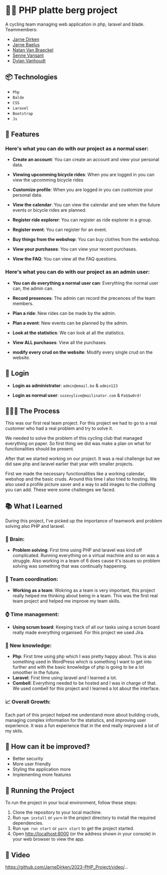 # 🥷🏽 PHP platte berg project

A cycling team managing web application in php, laravel and blade. Teammembers:

-   [Jarne Dirken](https://github.com/jarnedirken)
-   [Jarne Baelus](https://github.com/Jarne-Baelus)
-   [Natan Van Braeckel](https://github.com/NatanVBraeckel)
-   [Senne Vansant](https://github.com/VansantSenne)
-   [Dylan Vanhoudt](https://github.com/)

## 📦 Technologies

-   `Php`
-   `Balde`
-   `CSS`
-   `Laravel`
-   `Bootstrap`
-   `Js`

## 🦄 Features

### Here's what you can do with our project as a normal user:

-   **Create an account**: You can create an account and view your personal data.

-   **Viewing upcomming bicycle rides**: When you are logged in you can view the upcomming bicycle rides

-   **Customize profile**: When you are logged in you can customize your personal data.

-   **View the calendar**: You can view the calendar and see when the future events or bicycle rides are planned.

-   **Register ride explorer**: You can register as ride explorer in a group.

-   **Register event**: You can register for an event.

-   **Buy things from the webshop**: You can buy clothes from the webshop.

-   **View your purchases**: You can view your recent purchases.

-   **View the FAQ**: You can view all the FAQ questions.

### Here's what you can do with our project as an admin user:

-   **You can do everything a normal user can**: Everything the normal user can, the admin can.

-   **Record presences**: The admin can record the precences of the team members.

-   **Plan a ride**: New rides can be made by the admin.

-   **Plan a event**: New events can be planned by the admin.

-   **Look at the statistics**: We can look at all the statistics.

-   **View ALL purchases**: View all the purchases.

-   **modify every crud on the website**: Modify every single crud on the website.

## 🔐 Login

-   **Login as administrator**: `admin@email.be` & `admin123`

-   **Login as normal user**: `sozevylive@mailinator.com` & `Pa$$w0rd!`

## 👩🏽‍🍳 The Process

This was our first real team project. For this project we had to go to a real customer who had a real problem and try to solve it.

We needed to solve the problem of this cycling club that managed everything on paper. So first thing we did was make a plan on what for functionalities should be present.

After that we started working on our project. It was a real challenge but we did saw php and laravel earlier that year with smaller projects.

First we made the necessary functionalities like a working calendar, webshop and the basic cruds. Around this time I also tried to hosting. We also used a profile picture saver and a way to add images to the clothing you can add. These were some challenges we faced.

## 📚 What I Learned

During this project, I've picked up the importance of teamwork and problem solving also PHP and laravel.

### 🧠 Brain:

-   **Problem solving**: First time using PHP and laravel was kind off complicated. Running everything on a virtual machine and so on was a struggle. Also working in a team of 6 does cause it's issues so problem solving was something that was continually happening.

### 📏 Team coordination:

-   **Working as a team**: Wokring as a team is very important, this project really helped me thinking about being in a team. This was the first real team project and helped me improve my team skills.

### ⌚ Time management:

-   **Using scrum board**: Keeping track of all our tasks using a scrum board really made everything organised. For this project we used Jira.

### 📓 New knowledge:

-   **Php**: First time using php which I was pretty happy about. This is also something used in WordPress which is something I want to get into further and with the basic knowledge of php is going to be a lot smoother in the future.
-   **Laravel**: First time using laravel and I learned a lot.
-   **Combell**: Everything needed to be hosted and I was in charge of that. We used combell for this project and I learned a lot about the interface.

### 📈 Overall Growth:

Each part of this project helped me understand more about building cruds, managing complex information for the statistics, and improving user experience. It was a fun experience that in the end really improved a lot of my skils.

## 💭 How can it be improved?

-   Better security
-   More user friendly
-   Styling the application more
-   Implementing more features

## 🚦 Running the Project

To run the project in your local environment, follow these steps:

1. Clone the repository to your local machine.
2. Run `npm install` or `yarn` in the project directory to install the required dependencies.
3. Run `npm run start` or `yarn start` to get the project started.
4. Open [http://localhost:8000](http://localhost:8000) (or the address shown in your console) in your web browser to view the app.

## 🍿 Video

https://github.com/JarneDirken/2023-PHP_Project/video/...
